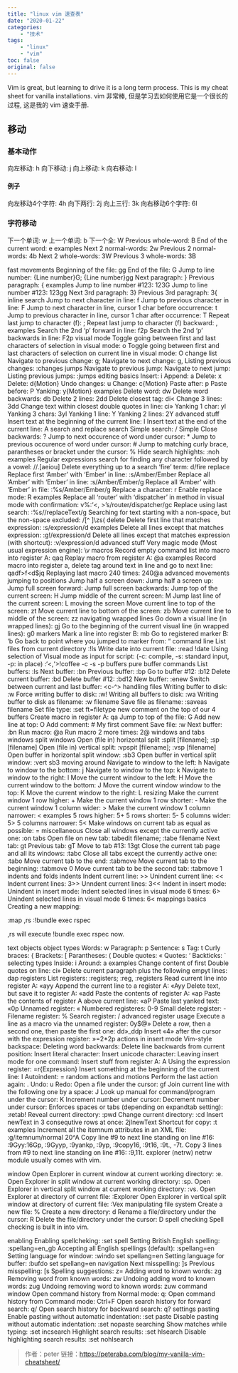 ```yaml
---
title: "linux vim 速查表"
date: "2020-01-22"
categories: 
    - "技术"
tags: 
    - "linux"
    - "vim"
toc: false
original: false
---
```


Vim is great, but learning to drive it is a long term process. This is my cheat sheet for vanilla installations.
vim 非常棒, 但是学习去如何使用它是一个很长的过程, 这是我的 vim 速查手册.

## 移动

### 基本动作
向左移动: h
向下移动: j
向上移动: k
向右移动: l

#### 例子
向左移动4个字符: 4h
向下两行: 2j
向上三行: 3k
向右移动6个字符: 6l

### 字符移动
下一个单词: w
上一个单词: b
下一个全: W
Previous whole-word: B
End of the current word: e
examples
Next 2 normal-words: 2w
Previous 2 normal-words: 4b
Next 2 whole-words: 3W
Previous 3 whole-words: 3B

fast movements
Beginning of the file: gg
End of the file: G
Jump to line number: {Line number}G; {Line number}gg
Next paragraph: }
Previous paragraph: {
examples
Jump to line number #123: 123G
Jump to line number #123: 123gg
Next 3rd paragraph: 3}
Previous 3rd paragraph: 3{
inline search
Jump to next character in line: f
Jump to previous character in line: F
Jump to next character in line, cursor 1 char before occurrence: t
Jump to previous character in line, cursor 1 char after occurrence: T
Repeat last jump to character (f): ;
Repeat last jump to character (f) backward: ,
examples
Search the 2nd ‘p’ forward in line: f2p
Search the 2nd ‘p’ backwards in line: F2p
visual mode
Toggle going between first and last characters of selection in visual mode: o
Toggle going between first and last characters of selection on current line in visual mode: O
change list
Navigate to previous change: g;
Navigate to next change: g,
Listing previous changes: :changes
jumps
Navigate to previous jump: <c-O>
Navigate to next jump: <c-I>
Listing previous jumps: :jumps
editing
basics
Insert: i
Append: a
Delete: x
Delete: d{Motion}
Undo changes: u
Change: c{Motion}
Paste after: p
Paste before: P
Yanking: y{Motion}
examples
Delete word: dw
Delete word backwards: db
Delete 2 lines: 2dd
Delete closest tag: di<
Change 3 lines: 3dd
Change text within closest double quotes in line: ci»
Yanking 1 char: yl
Yanking 3 chars: 3yl
Yanking 1 line: Y
Yanking 2 lines: 2Y
advanced stuff
Insert text at the beginning of the current line: I
Insert text at the end of the current line: A
search and replace
search
Simple search: /
Simple Close backwards: ?
Jump to next occurence of word under cursor: *
Jump to previous occurence of word under cursor: #
Jump to matching curly brace, parantheses or bracket under the cursor: %
Hide search highlights: :noh
examples
Regular expressions search for finding any character followed by a vowel: //.[aeiou]
Delete everything up to a search ‘fire’ term: d/fire
replace
Replace first ‘Amber’ with ‘Ember’ in line: :s/Amber/Ember
Replace all ‘Amber’ with ‘Ember’ in line: :s/Amber/Ember/g
Replace all ‘Amber’ with ‘Ember’ in file: :%s/Amber/Ember/g
Replace a character: r
Enable replace mode: R
examples
Replace all ‘router’ with ‘dispatcher’ in method in visual mode with confirmation: v%:‘<, >’s/router/dispatcher/gc
Replace using last search: :%s//replaceText/g
Searching for text starting with a non-space, but the non-space excluded: /[^ ]\zs(
delete
Delete first line that matches expression: :s/expression/d
examples
Delete all lines except that matches expression: :g!/expression/d
Delete all lines except that matches expression (with shortcut): :v/expression/d
advanced stuff
Very magic mode (Most usual expression engine): \v
macros
Record empty command list into macro into register A: qaq
Replay macro from register A: @a
examples
Record macro into register a, delete tag around text in line and go to next line: qadf>f<d$jq
Replaying last macro 240 times: 240@a
advanced movements
jumping to positions
Jump half a screen down: <c-d>
Jump half a screen up: <c-u>
Jump full screen forward: <c-f>
Jump full screen backwards: <c-b>
Jump top of the current screen: H
Jump middle of the current screen: M
Jump last line of the current screen: L
moving the screen
Move current line to top of the screen: zt
Move current line to bottom of the screen: zb
Move current line to middle of the screen: zz
navigating wrapped lines
Go down a visual line (in wrapped lines): gj
Go to the beginning of the current visual line (in wrapped lines): g0
markers
Mark a line into register B: mb
Go to registered marker B: ‘b
Go back to point where you jumped to marker from: “
command line
List files from current directory :!ls
Write date into current file: :read !date
Using selection of Visual mode as input for script: (-c: compile, -s: standard input, -p: in place) :‘<,‘>!coffee -c -s -p
buffers
pure buffer commands
List buffers: :ls
Next buffer: :bn
Previous buffer: :bp
Go to buffer #12: :b12
Delete current buffer: :bd
Delete buffer #12: :bd12
New buffer: :enew
Switch between current and last buffer: <c-^>
handling files
Writing buffer to disk: :w
Force writing buffer to disk: :w!
Writing all buffers to disk: :wa
Writing buffer to disk as filename: :w filename
Save file as filename: :saveas filename
Set file type: :set ft=filetype
new comment on the top of our 4 buffers
Create macro in register A: qa
Jump to top of the file: G
Add new line at top: O
Add comment: # My first comment
Save file: :w
Next buffer: :bn
Run macro: @a
Run macro 2 more times: 2@
windows and tabs
windows
split windows
Open (file in) horizontal split :split [filename]; :sp [filename]
Open (file in) vertical split: :vpspit [filename]; :vsp [filename]
Open buffer in horizontal split window: :sb3
Open buffer in vertical split window: :vert sb3
moving around
Navigate to window to the left: <c-w>h
Navigate to window to the bottom: <c-w>j
Navigate to window to the top: <c-w>k
Navigate to window to the right: <c-w>l
Move the current window to the left: <c-w>H
Move the current window to the bottom: <c-w>J
Move the current window window to the top: <c-w>K
Move the current window to the right: <c-w>L
resizing
Make the current window 1 row higher: <c-w>+
Make the current window 1 row shorter: <c-w>-
Make the current window 1 column wider: <c-w>>
Make the current window 1 column narrower: <c-w><
examples
5 rows higher: <c-w>5+
5 rows shorter: <c-w>5-
5 columns wider: <c-w>5>
5 columns narrower: <c-w>5<
Make windows on current tab as equal as possible: <c-w>=
miscellaneous
Close all windows except the currently active one: :on
tabs
Open file on new tab: tabedit filename; :tabe filename
Next tab: gt
Previous tab: gT
Move to tab #13: 13gt
Close the current tab page and all its windows: :tabc
Close all tabs except the currently active one: :tabo
Move current tab to the end: :tabmove
Move current tab to the beginning: :tabmove 0
Move current tab to be the second tab: :tabmove 1
indents and folds
indents
Indent current line: >>
Unindent current line: <<
Indent current lines: 3>>
Unndent current lines: 3<<
Indent in insert mode: <c-T>
Unindent in insert mode: <c-D>
Indent selected lines in visual mode 6 times: 6>
Unindent selected lines in visual mode 6 times: 6<
mappings
basics
Creating a new mapping:

:map ,rs :!bundle exec rspec<cr>

,rs will execute !bundle exec rspec now.

text objects
object types
Words: w
Paragraph: p
Sentence: s
Tag: t
Curly braces: {
Brackets: [
Parantheses: (
Double quotes: «
Quotes: ‘
Backticks: `
selecting types
Inside: i
Around: a
examples
Change content of first Double quotes on line: ci»
Delete current paragraph plus the following empyt lines: dap
registers
List registers: :registers; :reg, :registers
Read current line into register A: «ayy
Append the current line to a register A: «Ayy
Delete text, but save it to register A: «add
Paste the contents of register A: «ap
Paste the contents of register A above current line: «aP
Paste last yanked text: «0p
Unnamed register: «
Numbered registeres: 0-9
Small delete register: -
Filename register: %
Search register: /
advanced register usage
Execute a line as a macro via the unnamed register: 0y$@»
Delete a row, then a second one, then paste the first one: dd»_ddp
Insert «4» after the cursor with the expression register: »=2*2p
actions in insert mode
Vim-style backspace: <c-h>
Deleting word backwards: <c-w>
Delete line backwards from current position: <c-u>
Insert literal character: <c-u>
Insert unicode character: <c-u><Unicode Character Id>
Leaving insert mode for one command: <c-o>
Insert stuff from register A: <c-r>A
Using the expression register: <c-r>=r{Expression}
Insert something at the beginning of the current line: I
Autoindent: =
random actions and motions
Perform the last action again: .
Undo: u
Redo: <c-r>
Open a file under the cursor: gf
Join current line with the following one by a space: J
Look up manual for command/program under the cursor: K
Increment number under cursor: <c-a>
Decrement number under cursor: <c-x>
Enforces spaces or tabs (depending on expandtab setting): :retab!
Reveal current directory: :pwd
Change current directory: :cd
Insert newText in 3 consequtive rows at once: <c-V>2jInewText<Esc>
Shortcut for copy: :t
examples
Increment all the itemnum attributes in an XML file: :g/itemnum/normal 20^A
Copy line #9 to next line standing on line #16: :9Gyy:16Gp, :9Gyy<c-o>p, :9yankp, :9yp, :9copy16, :9t16, :9t., -7t.
Copy 3 lines from #9 to next line standing on line #16: :9,11t.
explorer (netrw)
netrw module usually comes with vim.

window
Open Explorer in current window at current working directory: :e.
Open Explorer in split window at current working directory: :sp.
Open Explorer in vertical split window at current working directory: :vs.
Open Explorer at directory of current file: :Explorer
Open Explorer in vertical split window at directory of current file: :Vex
manipulating file system
Create a new file: %
Create a new directory: d
Rename a file/directory under the cursor: R
Delete the file/directory under the cursor: D
spell checking
Spell checking is built in into vim.

enabling
Enabling spellcheking: :set spell
Setting British English spelling: :spellang=en_gb
Accepting all English spellings (default): :spellang=en
Setting language for window: :windo set spellang=en
Setting language for buffer: :bufdo set spellang=en
navigation
Next misspelling: ]s
Previous misspelling: [s
Spelling suggestions: z=
Adding word to known words: zg
Removing word from known words: zw
Undoing adding word to known words: zug
Undoing removing word to known words: zuw
command window
Open command history from Normal mode: q:
Open command history from Command mode: Ctrl+F
Open search history for forward search: q/
Open search history for backward search: q?
settings
pasting
Enable pasting without automatic indentation: :set paste
Disable pasting without automatic indentation: :set nopaste
searching
Show matches while typing: :set incsearch
Highlight search results: :set hlsearch
Disable highlighting search results: :set nohlsearch

> 作者：peter
> 链接：https://peteraba.com/blog/my-vanilla-vim-cheatsheet/
